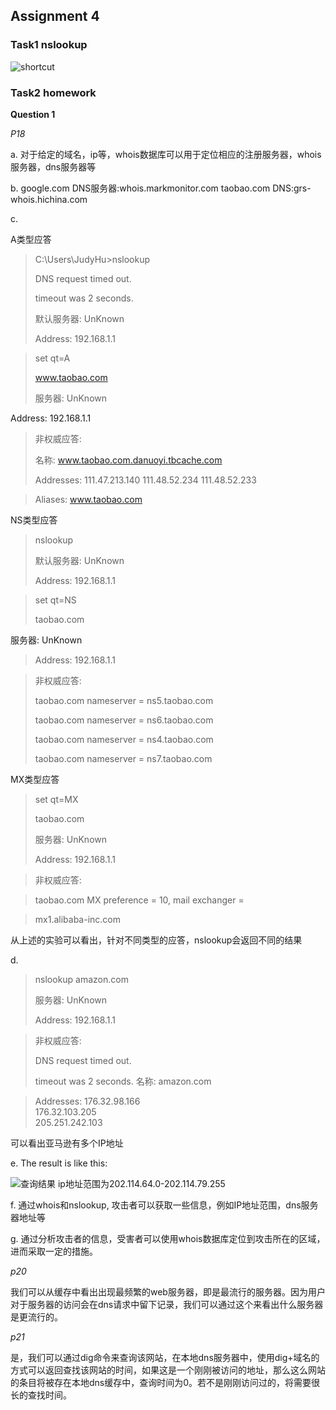 ## Assignment 4
### Task1 nslookup
![shortcut](https://note.youdao.com/yws/api/personal/file/WEB966bbabd0cf86d95ab63c8bd6199f8ab?method=download&shareKey=b810dfc4c7de54d974229f28af69b02e)

### Task2 homework

**Question 1**

*P18*
 
a. 对于给定的域名，ip等，whois数据库可以用于定位相应的注册服务器，whois服务器，dns服务器等

b. google.com  DNS服务器:whois.markmonitor.com  taobao.com DNS:grs-whois.hichina.com

c. 

A类型应答
> C:\Users\JudyHu>nslookup
> 
>DNS request timed out.
>
>  timeout was 2 seconds.
>  
> 默认服务器:  UnKnown
> 
>Address:  192.168.1.1

> set qt=A
> 
> www.taobao.com
> 
>服务器:  UnKnown
>
Address:  192.168.1.1

> 非权威应答:
>
> 名称:    www.taobao.com.danuoyi.tbcache.com
> 
> Addresses:  111.47.213.140
          111.48.52.234
          111.48.52.233

> Aliases:  www.taobao.com

NS类型应答
>nslookup
>
>默认服务器:  UnKnown
>
>Address:  192.168.1.1

> set qt=NS
> 
> taobao.com
> 
服务器:  UnKnown

>Address:  192.168.1.1

>非权威应答:
>
>taobao.com      nameserver = ns5.taobao.com
>
>taobao.com      nameserver = ns6.taobao.com
>
>taobao.com      nameserver = ns4.taobao.com
>
>taobao.com      nameserver = ns7.taobao.com

MX类型应答
> set qt=MX
> 
> taobao.com
> 
>服务器:  UnKnown
>
>Address:  192.168.1.1

>非权威应答:

>taobao.com      MX preference = 10, mail exchanger = 

>mx1.alibaba-inc.com

从上述的实验可以看出，针对不同类型的应答，nslookup会返回不同的结果

d.
>nslookup amazon.com
>
>服务器:  UnKnown
>
>Address:  192.168.1.1

>非权威应答:
>
>DNS request timed out.
>
>    timeout was 2 seconds.
>名称:    amazon.com

>Addresses:  176.32.98.166  
          176.32.103.205  
            205.251.242.103

可以看出亚马逊有多个IP地址

e. The result is like this:

![查询结果](https://note.youdao.com/yws/api/personal/file/WEBd7023c670f594a6170ba41b99955775b?method=download&shareKey=a6c7a44b4e1e075f4a4fb36d71e553ef)
ip地址范围为202.114.64.0-202.114.79.255

f. 通过whois和nslookup, 攻击者可以获取一些信息，例如IP地址范围，dns服务器地址等

g. 通过分析攻击者的信息，受害者可以使用whois数据库定位到攻击所在的区域，进而采取一定的措施。

*p20*

我们可以从缓存中看出出现最频繁的web服务器，即是最流行的服务器。因为用户对于服务器的访问会在dns请求中留下记录，我们可以通过这个来看出什么服务器是更流行的。

*p21*

是，我们可以通过dig命令来查询该网站，在本地dns服务器中，使用dig+域名的方式可以返回查找该网站的时间，如果这是一个刚刚被访问的地址，那么这么网站的条目将被存在本地dns缓存中，查询时间为0。若不是刚刚访问过的，将需要很长的查找时间。